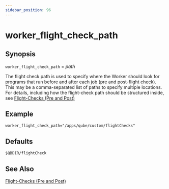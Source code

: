 ```yaml
---
sidebar_position: 96
---
```


# worker_flight_check_path

## Synopsis

`worker_flight_check_path` =  _path_

The flight check path is used to specify where the Worker should look for
programs that run before and after each job (pre and post-flight check). This
may be a comma-separated list of paths to specify multiple locations. For
details, including how the flight-check path should be structured inside, see
[Flight-Checks (Pre and Post)](../configuring-qube/Flight-Checks)

## Example

```
worker_flight_check_path="/apps/qube/custom/flightChecks"
```

## Defaults

```
$QBDIR/flightCheck
```

## See Also

[Flight-Checks (Pre and Post)](../configuring-qube/Flight-Checks)

